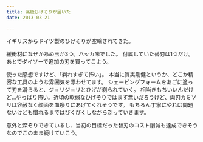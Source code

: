 ```yaml
---
title: 高級ひげそりが届いた
date: 2013-03-21

---
```



イギリスからドイツ製のひげそりが空輸されてきた。

緩衝材になぜかあめ玉が3つ。ハッカ味でした。
付属していた替刃は1つだけ。あとでダイソーで追加の刃を買ってこよう。

使った感想ですけど、「剃れすぎて怖い」。
本当に質実剛健というか、どこか精密な工具のような雰囲気を漂わせてます。
シェービングフォームをあごに塗って刃を滑らると、ジョリジョリとひげが剃られていく。
相当きもちいいんだけど…やっぱり怖い。近頃の軟弱なひげそりではまず無いだろうけど、両刃カミソリは容赦なく顔面を血祭りにあげてくれそうです。
もちろん丁寧にやれば問題ないけども慣れるまではびくびくしながら剃っていきます。

意外と深ぞりできているし、当初の目標だった替刃のコスト削減も達成できそうなのでこのまま続けていこう。
